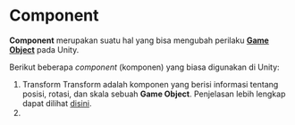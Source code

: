 # Component
**Component** merupakan suatu hal yang bisa mengubah perilaku [**Game Object**](https://github.com/XnoahR/ITClubGameDev/UnityMaterial/Game%20Object.md) pada Unity.

Berikut beberapa *component* (komponen) yang biasa digunakan di Unity:
  1. Transform
        Transform adalah komponen yang berisi informasi tentang posisi, rotasi, dan skala sebuah **Game Object**.
        Penjelasan lebih lengkap dapat dilihat [disini](https://github.com/XnoahR/ITClubGameDev/UnityMaterial/Transform.md).
  2. 
